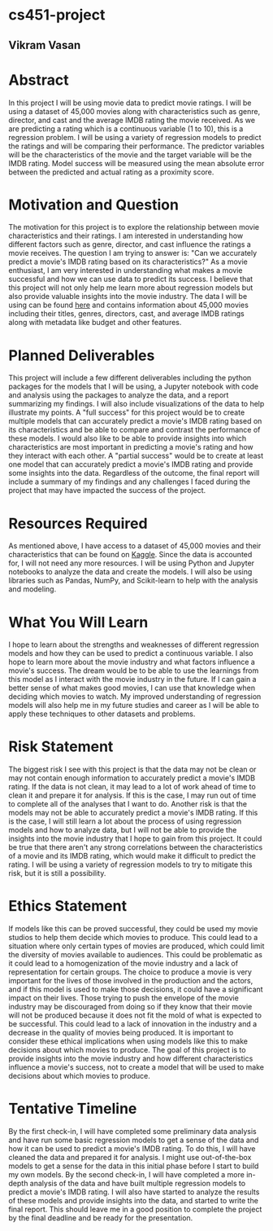 # cs451-project

## Vikram Vasan

# Abstract
In this project I will be using movie data to predict movie ratings. I will be using a dataset of 45,000 movies along with characteristics such as genre, director, and cast and the average IMDB rating the movie received. As we are predicting a rating which is a continuous variable (1 to 10), this is a regression problem. I will be using a variety of regression models to predict the ratings and will be comparing their performance. The predictor variables will be the characteristics of the movie and the target variable will be the IMDB rating. Model success will be measured using the mean absolute error between the predicted and actual rating as a proximity score.

# Motivation and Question
The motivation for this project is to explore the relationship between movie characteristics and their ratings. I am interested in understanding how different factors such as genre, director, and cast influence the ratings a movie receives. The question I am trying to answer is: "Can we accurately predict a movie's IMDB rating based on its characteristics?" As a movie enthusiast, I am very interested in understanding what makes a movie successful and how we can use data to predict its success. I believe that this project will not only help me learn more about regression models but also provide valuable insights into the movie industry. The data I will be using can be found [here](https://www.kaggle.com/datasets/rounakbanik/the-movies-dataset) and contains information about 45,000 movies including their titles, genres, directors, cast, and average IMDB ratings along with metadata like budget and other features. 

# Planned Deliverables
This project will include a few different deliverables including the python packages for the models that I will be using, a Jupyter notebook with code and analysis using the packages to analyze the data, and a report summarizing my findings. I will also include visualizations of the data to help illustrate my points. A "full success" for this project would be to create multiple models that can accurately predict a movie's IMDB rating based on its characteristics and be able to compare and contrast the performance of these models. I would also like to be able to provide insights into which characteristics are most important in predicting a movie's rating and how they interact with each other. A "partial success" would be to create at least one model that can accurately predict a movie's IMDB rating and provide some insights into the data. Regardless of the outcome, the final report will include a summary of my findings and any challenges I faced during the project that may have impacted the success of the project.

# Resources Required
As mentioned above, I have access to a dataset of 45,000 movies and their characteristics that can be found on [Kaggle](https://www.kaggle.com/datasets/rounakbanik/the-movies-dataset). Since the data is accounted for, I will not need any more resources. I will be using Python and Jupyter notebooks to analyze the data and create the models. I will also be using libraries such as Pandas, NumPy, and Scikit-learn to help with the analysis and modeling.

# What You Will Learn
I hope to learn about the strengths and weaknesses of different regression models and how they can be used to predict a continuous variable. I also hope to learn more about the movie industry and what factors influence a movie's success. The dream would be to be able to use the learnings from this model as I interact with the movie industry in the future. If I can gain a better sense of what makes good movies, I can use that knowledge when deciding which movies to watch. My improved understanding of regression models will also help me in my future studies and career as I will be able to apply these techniques to other datasets and problems.

# Risk Statement
The biggest risk I see with this project is that the data may not be clean or may not contain enough information to accurately predict a movie's IMDB rating. If the data is not clean, it may lead to a lot of work ahead of time to clean it and prepare it for analysis. If this is the case, I may run out of time to complete all of the analyses that I want to do. Another risk is that the models may not be able to accurately predict a movie's IMDB rating. If this is the case, I will still learn a lot about the process of using regression models and how to analyze data, but I will not be able to provide the insights into the movie industry that I hope to gain from this project. It could be true that there aren't any strong correlations between the characteristics of a movie and its IMDB rating, which would make it difficult to predict the rating. I will be using a variety of regression models to try to mitigate this risk, but it is still a possibility.

# Ethics Statement
If models like this can be proved successful, they could be used my movie studios to help them decide which movies to produce. This could lead to a situation where only certain types of movies are produced, which could limit the diversity of movies available to audiences. This could be problematic as it could lead to a homogenization of the movie industry and a lack of representation for certain groups. The choice to produce a movie is very important for the lives of those involved in the production and the actors, and if this model is used to make those decisions, it could have a significant impact on their lives. Those trying to push the envelope of the movie industry may be discouraged from doing so if they know that their movie will not be produced because it does not fit the mold of what is expected to be successful. This could lead to a lack of innovation in the industry and a decrease in the quality of movies being produced. It is important to consider these ethical implications when using models like this to make decisions about which movies to produce. The goal of this project is to provide insights into the movie industry and how different characteristics influence a movie's success, not to create a model that will be used to make decisions about which movies to produce.

# Tentative Timeline
By the first check-in, I will have completed some preliminary data analysis and have run some basic regression models to get a sense of the data and how it can be used to predict a movie's IMDB rating. To do this, I will have cleaned the data and prepared it for analysis. I might use out-of-the-box models to get a sense for the data in this initial phase before I start to build my own models. By the second check-in, I will have completed a more in-depth analysis of the data and have built multiple regression models to predict a movie's IMDB rating. I will also have started to analyze the results of these models and provide insights into the data, and started to write the final report. This should leave me in a good position to complete the project by the final deadline and be ready for the presentation.